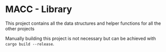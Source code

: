 # MACC - Library

This project contains all the data structures and helper functions for all the other projects

Manually building this project is not necessary but can be achieved with `cargo build --release`.
